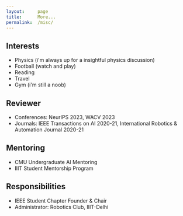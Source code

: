 ```yaml
---
layout:     page
title:      More...
permalink:  /misc/
---
```


<style type="text/css">
    strong {
        color: #3498db;
        font-weight: 400;
    }
    blockquote {
        padding: 0px 23px;
    }
</style>

## Interests

- Physics (i'm always up for a insightful physics discussion)
- Football (watch and play)
- Reading 
- Travel
- Gym (i'm still a noob)

## Reviewer

- Conferences: NeurIPS 2023, WACV 2023
- Journals: IEEE Transactions on AI 2020-21, International Robotics & Automation Journal 2020-21 

## Mentoring

- CMU Undergraduate AI Mentoring
- IIIT Student Mentorship Program

## Responsibilities

- IEEE Student Chapter Founder & Chair
- Administrator: Robotics Club, IIIT-Delhi
